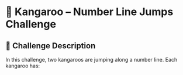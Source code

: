# 🦘 Kangaroo – Number Line Jumps Challenge

## 📝 Challenge Description

In this challenge, two kangaroos are jumping along a number line. Each kangaroo has:
